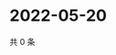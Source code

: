 # 2022-05-20

共 0 条

<!-- BEGIN WEIBO -->
<!-- 最后更新时间 Fri May 20 2022 18:15:36 GMT+0800 (China Standard Time) -->

<!-- END WEIBO -->
